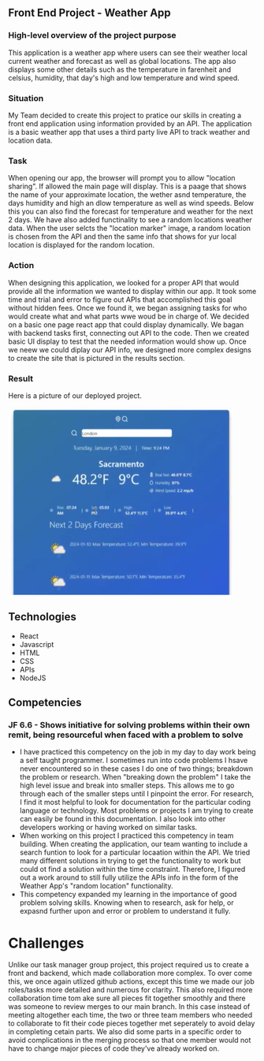 ## Front End Project - Weather App
### High-level overview of the project purpose
This application is a weather app where users can see their weather local current weather and forecast as well as global locations. The app also displays some other details such as the temperature in farenheit and celsius, humidity, that day's high and low temperature and wind speed.

### Situation
My Team decided to create this project to pratice our skills in creating a front end application using information provided by an API. The application is a basic weather app that uses a third party live API to track weather and location data.

### Task
When opening our app, the browser will prompt you to allow "location sharing". If allowed the main page will display. This is a paage that shows the name of your approximate location, the wether asnd temperature, the days humidity and high an dlow temperature as well as wind speeds. Below this you can also find the forecast for temperature and weather for the next 2 days. We have also added functinality to see a random locations weather data. When the user selcts the "location marker" image, a random location is chosen from the API and then the same info that shows for yur local location is displayed for the random location.

### Action
When designing this application, we looked for a proper API that would provide all the information we wanted to display within our app. It took some time and trial and error to figure out APIs that accomplished this goal without hidden fees. Once we found it, we began assigning tasks for who would create what and what parts wwe woud be in charge of. We decided on a basic one page react app that could display dynamically. We bagan with backend tasks first, connecting out API to the code. Then we created basic UI display to test that the needed information would show up. Once we neew we could diplay our API info, we designed more complex designs to create the site that is pictured in the results section.

### Result
Here is a picture of our deployed project.

![app](../images/Weatherapp.png)

## Technologies
- React
- Javascript
- HTML
- CSS
- APIs
- NodeJS

## Competencies
### JF 6.6 - Shows initiative for solving problems within their own remit, being resourceful when faced with a problem to solve
- I have practiced this competency on the job in my day to day work being a self taught programmer. I sometimes run into code problems I hsave never encountered so in these cases I do one of two things; breakdown the problem or research. When "breaking down the problem" I take the high level issue and break into smaller steps. This allows me to go through each of the smaller steps until I pinpoint the error. For research, I find it most helpful to look for documentation for the particular coding language or technology. Most problems or projects I am trying to create can easily be found in this documentation. I also look into other developers working or having worked on similar tasks.
- When working on this project I practiced this competency in team building. When creating the application, our team wanting to include a search funtion to look for a particular locaation within the API. We tried many different solutions in trying to get the functionality to work but could ot find a solution within the time constraint. Therefore, I figured out a work around to still fully utilize the APIs info in the form of the Weather App's "random location" functionality.
- This competency expanded my learning in the importance of good problem solving skills. Knowing when to research, ask for help, or expasnd further upon and error or problem to understand it fully.

# Challenges
Unlike our task manager group project, this project required us to create a front and backend, which made collaboration more complex. To over come this, we once again utlized github actions, except this time we made our job roles/tasks more detailed and numerous for clarity. This also required more collaboration time tom ake sure all pieces fit together smoothly and there was someone to review merges to our main branch. In this case instead of meeting altogether each time, the two or three team members who needed to collaborate to fit their code pieces together met seperately to avoid delay in completing cetain parts. We also did some parts in a specific order to avoid complications in the merging process so that one member would not have to change major pieces of code they've already worked on.
